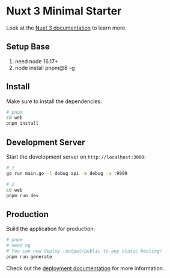 # Nuxt 3 Minimal Starter

Look at the [Nuxt 3 documentation](https://nuxt.com/docs/getting-started/introduction) to learn more.

## Setup Base

1. need node 16.17+
2. node install pnpm@8 -g

## Install

Make sure to install the dependencies:

```bash
# pnpm
cd web
pnpm install
```

## Development Server

Start the development server on `http://localhost:3000`:

```bash
# 1
go run main.go -l debug api -m debug -a :9999

# 2
cd web
pnpm run dev

```

## Production

Build the application for production:

```bash
# pnpm
# need ng
# You can now deploy .output/public to any static hosting! 
pnpm run generate
```

Check out the [deployment documentation](https://nuxt.com/docs/getting-started/deployment) for more information.
